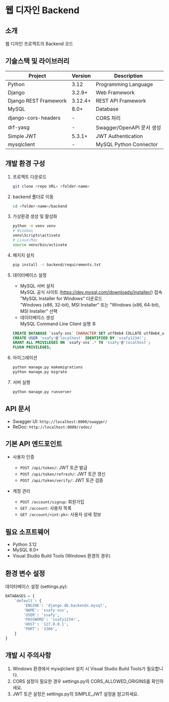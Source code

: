 # 웹 디자인 Backend

## 소개
웹 디자인 프로젝트의 Backend 코드

## 기술스택 및 라이브러리

| Project | Version | Description |
| ------- | ------- | ----------- |
| Python | 3.12 | Programming Language |
| Django | 3.2.9+ | Web Framework |
| Django REST Framework | 3.12.4+ | REST API Framework |
| MySQL | 8.0+ | Database |
| django-cors-headers | - | CORS 처리 |
| drf-yasg | - | Swagger/OpenAPI 문서 생성 |
| Simple JWT | 5.3.1+ | JWT Authentication |
| mysqlclient | - | MySQL Python Connector |

## 개발 환경 구성

1. 프로젝트 다운로드
    ```bash
    git clone <repo URL> <folder-name>
    ```

2. backend 폴더로 이동
    ```bash
    cd <folder-name>/backend
    ```

3. 가상환경 생성 및 활성화
    ```bash
    python -m venv venv
    # Windows
    venv\Scripts\activate
    # Linux/Mac
    source venv/bin/activate
    ```

4. 패키지 설치
    ```bash
    pip install -r backend/requirements.txt
    ```

5. 데이터베이스 설정
   - MySQL 서버 설치  
    MySQL 공식 사이트 (https://dev.mysql.com/downloads/installer/) 접속  
    "MySQL Installer for Windows" 다운로드  
    "Windows (x86, 32-bit), MSI Installer" 또는 "Windows (x86, 64-bit), MSI Installer" 선택
   - 데이터베이스 생성  
   MySQL Command Line Client 실행 후
   ```sql
   CREATE DATABASE `ssafy-sns` CHARACTER SET utf8mb4 COLLATE utf8mb4_unicode_ci;
   CREATE USER 'ssafy'@'localhost' IDENTIFIED BY 'ssafy1234!';
   GRANT ALL PRIVILEGES ON `ssafy-sns`.* TO 'ssafy'@'localhost';
   FLUSH PRIVILEGES;
   ```

6. 마이그레이션
    ```bash
    python manage.py makemigrations
    python manage.py migrate
    ```

7. 서버 실행
    ```bash
    python manage.py runserver
    ```

## API 문서
- Swagger UI: `http://localhost:8000/swagger/`
- ReDoc: `http://localhost:8000/redoc/`

## 기본 API 엔드포인트

- 사용자 인증
  - `POST /api/token/`: JWT 토큰 발급
  - `POST /api/token/refresh/`: JWT 토큰 갱신
  - `POST /api/token/verify/`: JWT 토큰 검증

- 계정 관리
  - `POST /account/signup`: 회원가입
  - `GET /account`: 사용자 목록
  - `GET /account/<int:pk>`: 사용자 상세 정보

## 필요 소프트웨어

- Python 3.12
- MySQL 8.0+
- Visual Studio Build Tools (Windows 환경의 경우)

## 환경 변수 설정

데이터베이스 설정 (settings.py):
```python
DATABASES = {
    'default': {
        'ENGINE': 'django.db.backends.mysql',
        'NAME': 'ssafy-sns',
        'USER': 'ssafy',
        'PASSWORD': 'ssafy1234!',
        'HOST': '127.0.0.1',
        'PORT': '3306',
    }
}
```

## 개발 시 주의사항

1. Windows 환경에서 mysqlclient 설치 시 Visual Studio Build Tools가 필요합니다.
2. CORS 설정이 필요한 경우 settings.py의 CORS_ALLOWED_ORIGINS를 확인하세요.
3. JWT 토큰 설정은 settings.py의 SIMPLE_JWT 설정을 참고하세요.